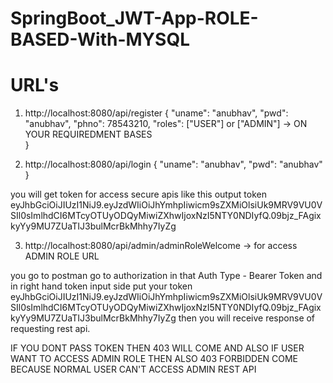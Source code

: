 # SpringBoot_JWT-App-ROLE-BASED-With-MYSQL
# URL's

1) http://localhost:8080/api/register
 {
  "uname": "anubhav",
  "pwd": "anubhav",
  "phno": 78543210,
  "roles": ["USER"] or ["ADMIN"] -> ON YOUR REQUIREDMENT BASES  
}

2) http://localhost:8080/api/login
 {
  "uname": "anubhav",
  "pwd": "anubhav"
}


you will get token for access secure apis like this output token
eyJhbGciOiJIUzI1NiJ9.eyJzdWIiOiJhYmhpIiwicm9sZXMiOlsiUk9MRV9VU0VSIl0sImlhdCI6MTcyOTUyODQyMiwiZXhwIjoxNzI5NTY0NDIyfQ.09bjz_FAgixkyYy9MU7ZUaTIJ3bulMcrBkMhhy7IyZg
 
3)  http://localhost:8080/api/admin/adminRoleWelcome  -> for access ADMIN ROLE URL

you go to postman go to authorization in that Auth Type - Bearer Token and in right hand token input side put your token eyJhbGciOiJIUzI1NiJ9.eyJzdWIiOiJhYmhpIiwicm9sZXMiOlsiUk9MRV9VU0VSIl0sImlhdCI6MTcyOTUyODQyMiwiZXhwIjoxNzI5NTY0NDIyfQ.09bjz_FAgixkyYy9MU7ZUaTIJ3bulMcrBkMhhy7IyZg then you will receive response of requesting rest api.



IF YOU DONT PASS TOKEN THEN 403 WILL COME AND ALSO IF USER WANT TO ACCESS ADMIN ROLE THEN ALSO 403 FORBIDDEN COME BECAUSE NORMAL USER CAN'T ACCESS ADMIN REST API
